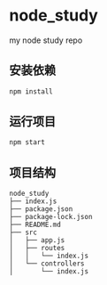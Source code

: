 # node_study

my node study repo

## 安装依赖

```bash
npm install
```

## 运行项目

```bash
npm start
```

## 项目结构

```
node_study
├── index.js
├── package.json
├── package-lock.json
├── README.md
├── src
│   ├── app.js
│   ├── routes
│   │   └── index.js
│   └── controllers
│       └── index.js
```
